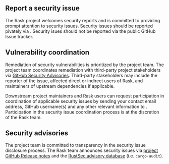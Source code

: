## Report a security issue

The Rask project welcomes security reports and is committed to providing prompt attention to security issues. Security issues should be reported pivately via <insert email here>. Security isues should not be reported via the public GitHub Issue tracker.

## Vulnerability coordination

Remediation of security vulnerabilities is prioritized by the project team. The project team coordinates remediation with third-party project stakeholders via [GitHub Security Advisories](https://help.github.com/en/github/managing-security-vulnerabilities/about-github-security-advisories). Third-party stakeholders may include the reporter of the issue, affected direct or indirect users of Rask, and maintainers of upstream dependencies if applicable.

Downstream project maintainers and Rask users can request participation in coordination of applicable security issues by sending your contact email address, GitHub username(s) and any other relevant information to <insert email here>. Participation in the security issue coordination process is at the discretion of the Rask team.

## Security advisories

The project team is committed to transparency in the security issue disclosure process. The Rask team announces security issues via [project GitHub Release notes](https://github.com/ryanseipp/rask/releases) and the [RustSec advisory database](https://github.com/RustSec/advisory-db) (i.e. `cargo-audit`).
